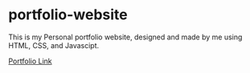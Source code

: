 # portfolio-website
This is my Personal portfolio website, designed and made by me using HTML, CSS, and Javascipt.

<a href="https://anguish01.github.io/portfolio/](https://arindal1.github.io/portfolio-website/)https://arindal1.github.io/portfolio-website/" target="-blank">Portfolio Link</a>
